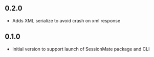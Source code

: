 ## 0.2.0

- Adds XML serialize to avoid crash on xml response

## 0.1.0

- Initial version to support launch of SessionMate package and CLI